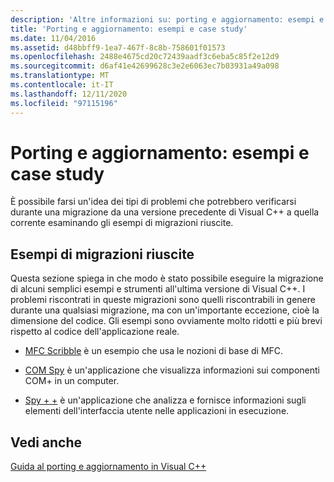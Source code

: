 ```yaml
---
description: 'Altre informazioni su: porting e aggiornamento: esempi e case study'
title: 'Porting e aggiornamento: esempi e case study'
ms.date: 11/04/2016
ms.assetid: d48bbff9-1ea7-467f-8c8b-758601f01573
ms.openlocfilehash: 2488e4675cd20c72439aadf3c6eba5c85f2e12d9
ms.sourcegitcommit: d6af41e42699628c3e2e6063ec7b03931a49a098
ms.translationtype: MT
ms.contentlocale: it-IT
ms.lasthandoff: 12/11/2020
ms.locfileid: "97115196"
---
```

# <a name="porting-and-upgrading-examples-and-case-studies"></a>Porting e aggiornamento: esempi e case study

È possibile farsi un'idea dei tipi di problemi che potrebbero verificarsi durante una migrazione da una versione precedente di Visual C++ a quella corrente esaminando gli esempi di migrazioni riuscite.

## <a name="examples-of-successful-migrations"></a>Esempi di migrazioni riuscite

Questa sezione spiega in che modo è stato possibile eseguire la migrazione di alcuni semplici esempi e strumenti all'ultima versione di Visual C++. I problemi riscontrati in queste migrazioni sono quelli riscontrabili in genere durante una qualsiasi migrazione, ma con un'importante eccezione, cioè la dimensione del codice. Gli esempi sono ovviamente molto ridotti e più brevi rispetto al codice dell'applicazione reale.

- [MFC Scribble](../porting/porting-guide-mfc-scribble.md) è un esempio che usa le nozioni di base di MFC.

- [COM Spy](../porting/porting-guide-mfc-scribble.md) è un'applicazione che visualizza informazioni sui componenti COM+ in un computer.

- [Spy + +](../porting/porting-guide-spy-increment.md) è un'applicazione che analizza e fornisce informazioni sugli elementi dell'interfaccia utente nelle applicazioni in esecuzione.

## <a name="see-also"></a>Vedi anche

[Guida al porting e aggiornamento in Visual C++](../porting/visual-cpp-porting-and-upgrading-guide.md)
